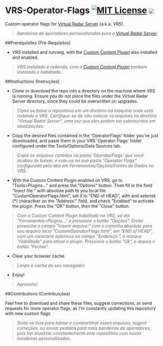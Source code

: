 # VRS-Operator-Flags [![MIT License](http://b.repl.ca/v1/License-MIT-red.png)](LICENSE) ![](http://b.repl.ca/v1/VRS_version-2.4.0-green.png)

Custom operator flags for [Virtual Radar Server](https://www.virtualradarserver.co.uk "Virtual Radar Server's Homepage") (a.k.a. VRS).
> *Bandeiras de operadores personalizadas para o [Virtual Radar Server](https://www.virtualradarserver.co.uk "Página do Virtual Radar Server").*

##Prerequisites (Pré-Requisitos)
- VRS installed and running, with the [Custom Content Plugin](http://www.virtualradarserver.co.uk/documentation/CustomContent/Default.aspx "Custom Content Plugin") also installed and enabled.
 
> *VRS instalado e rodando, com o [Custom Content Plugin](http://www.virtualradarserver.co.uk/documentation/CustomContent/Default.aspx "Custom Content Plugin") também instalado e habilitado.*

##Instructions (Instruções)

- Clone or download the repo into a directory on the machine where VRS is running. Ensure you do not place the files under the Virtual Radar Server directory, since they could be overwritten on upgrades.
 
> *Clone ou baixe o repositório em um diretório na máquina onde está rodando o VRS. Certifique-se de não colocar os arquivos no diretório "Virtual Radar Server", uma vez que eles podem ser sobrescritos em atualizações.*

- Copy the desired files contained in the 'OperatorFlags' folder you've just downloaded, and paste them in your VRS 'Operator Flags' folder configured under the Tools/Options/Data Sources tab.
 
> *Copie os arquivos contidos na pasta 'OperatorFlags' que você acabou de baixar, e cole-os na sua pasta "Operator Flags" configurada pela aba em Ferramentas/Opções/Fontes de Dados no VRS.*

- With the Custom Content Plugin enabled on VRS, go to "Tools>Plugins..." and press the "Options" button. Then fill in the field "Inject file:" with absolute path to you local file "CustomOperatorFlags.html", set it to "END of HEAD", with and asterisk (*) characther on the "Address:" field, and check "Enabled" to activate the plugin. Press the "OK" button, then the "Close" button.
 
> *Com o Custom Content Plugin habilitado no VRS, vá até "Ferramentas>Plugins..." e pressione o botão "Opções". Então preencha o campo "Inserir arquivo:" com o caminho absoluto para seu arquivo local "CustomOperatorFlags.html", em "END of HEAD", com um caractere asterisco no campo "Endereço:", e marque "Habilitado" para ativar o plugin. Pressione o botão "Ok", e depois o botão "Fechar".*

- Clear your browser cache. 
 
> *Limpe o cache do seu navegador.*

- Enjoy!
 
> *Aproveite!*

##Contributions (Contribuições)

Feel free to download and share these files, suggest corrections, or send requests for more operator flags, as I'm constantly updating this repository with new custom flags.

> *Sinta-se livre para baixar e compartilhar esses arquivos, sugerir correções, ou enviar pedidos para mais bandeiras de operadores, pois irei atualizar constantemente este repositório com novas bandeiras personalizadas.*
